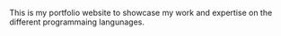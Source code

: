 This is my portfolio website to showcase my work and expertise on the different programmaing langunages.  